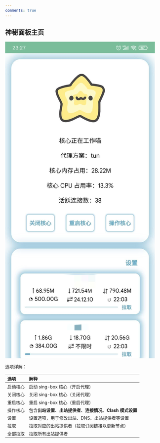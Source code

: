 ```yaml
---
comments: true
---
```

## 神秘面板主页
![](../assets/20231007232729208.jpg)

选项详解：

| 选项 | 解释 |
| :---- | :---- |
| 启动核心 | 启动 sing-box 核心（开启代理） |
| 关闭核心 | 关闭 sing-box 核心（关闭代理） |
| 重启核心 | 重启 sing-box 核心（重启代理） |
| 操作核心 | 包含**出站设置**、**出站提供者**、**连接情况**、**Clash 模式设置** |
| 设置 | 设置选项，用于修改出站、DNS、出站提供者等设置 |
| 拉取 | 拉取对应的出站提供者（拉取订阅链接以更新节点） |
| 全部拉取 | 拉取所有出站提供者 |
